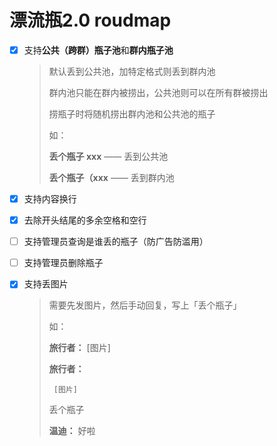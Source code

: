 # 漂流瓶2.0 roudmap

- [x] 支持**公共（跨群）瓶子池**和**群内瓶子池**
  > 默认丢到公共池，加特定格式则丢到群内池
  >
  > 群内池只能在群内被捞出，公共池则可以在所有群被捞出
  >
  > 捞瓶子时将随机捞出群内池和公共池的瓶子
  >
  > 如：
  >
  > **丢个瓶子 xxx** ——  丢到公共池
  >
  > **丢个瓶子（xxx** —— 丢到群内池

- [x] 支持内容换行
- [x] 去除开头结尾的多余空格和空行
- [ ] 支持管理员查询是谁丢的瓶子（防广告防滥用）
- [ ] 支持管理员删除瓶子
- [x] 支持丢图片
  > 需要先发图片，然后手动回复，写上「丢个瓶子」
  >
  > 如：
  >
  > **旅行者：** [图片]
  > 
  > **旅行者：** 
  >
  >      [图片]
  >
  > 丢个瓶子
  > 
  > **温迪：** 好啦
